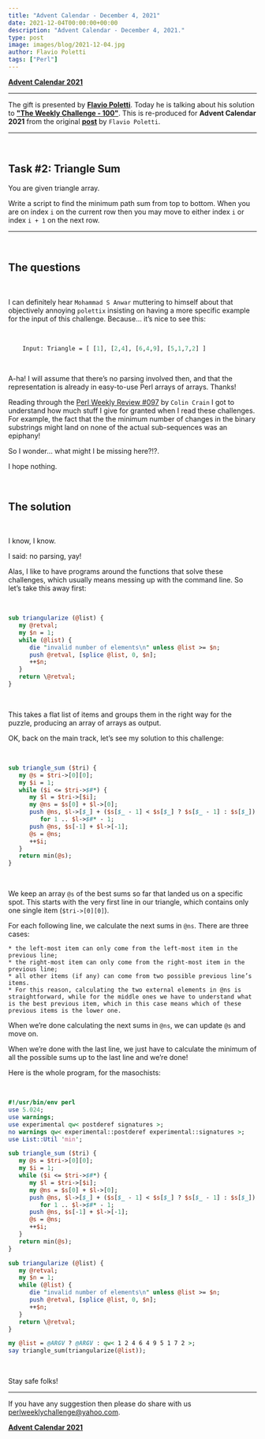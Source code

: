```yaml
---
title: "Advent Calendar - December 4, 2021"
date: 2021-12-04T00:00:00+00:00
description: "Advent Calendar - December 4, 2021."
type: post
image: images/blog/2021-12-04.jpg
author: Flavio Poletti
tags: ["Perl"]
---
```


[**Advent Calendar 2021**](/blog/advent-calendar-2021)
***

The gift is presented by [**Flavio Poletti**](/blog/meet-the-champion-2021-07). Today he is talking about his solution to [**"The Weekly Challenge - 100"**](/blog/perl-weekly-challenge-100). This is re-produced for **Advent Calendar 2021** from the original [**post**](https://github.polettix.it/ETOOBUSY/2021/02/18/pwc100-triangle-sum/) by `Flavio Poletti`.

***

<br>

## Task #2: Triangle Sum

You are given triangle array.

Write a script to find the minimum path sum from top to bottom. When you are on index `i` on the current row then you may move to either index `i` or index  `i + 1` on the next row.

***

<br>

## The questions

<br>

I can definitely hear `Mohammad S Anwar` muttering to himself about that objectively annoying `polettix` insisting on having a more specific example for the input of this challenge. Because… it’s nice to see this:

<br>

```perl
    Input: Triangle = [ [1], [2,4], [6,4,9], [5,1,7,2] ]
```

<br>

A-ha! I will assume that there’s no parsing involved then, and that the representation is already in easy-to-use Perl arrays of arrays. Thanks!

Reading through the [Perl Weekly Review #097](/blog/review-challenge-097) by `Colin Crain` I got to understand how much stuff I give for granted when I read these challenges. For example, the fact that the the minimum number of changes in the binary substrings might land on none of the actual sub-sequences was an epiphany!

So I wonder… what might I be missing here?!?.

I hope nothing.

<br>

## The solution

<br>

I know, I know.

I said: no parsing, yay!

Alas, I like to have programs around the functions that solve these challenges, which usually means messing up with the command line. So let’s take this away first:

<br>

```perl
sub triangularize (@list) {
   my @retval;
   my $n = 1;
   while (@list) {
      die "invalid number of elements\n" unless @list >= $n;
      push @retval, [splice @list, 0, $n];
      ++$n;
   }
   return \@retval;
}
```

<br>

This takes a flat list of items and groups them in the right way for the puzzle, producing an array of arrays as output.

OK, back on the main track, let’s see my solution to this challenge:

<br>

```perl
sub triangle_sum ($tri) {
   my @s = $tri->[0][0];
   my $i = 1;
   while ($i <= $tri->$#*) {
      my $l = $tri->[$i];
      my @ns = $s[0] + $l->[0];
      push @ns, $l->[$_] + ($s[$_ - 1] < $s[$_] ? $s[$_ - 1] : $s[$_])
         for 1 .. $l->$#* - 1;
      push @ns, $s[-1] + $l->[-1];
      @s = @ns;
      ++$i;
   }
   return min(@s);
}
```

<br>

We keep an array `@s` of the best sums so far that landed us on a specific spot. This starts with the very first line in our triangle, which contains only one single item (`$tri->[0][0]`).

For each following line, we calculate the next sums in `@ns`. There are three cases:

    * the left-most item can only come from the left-most item in the previous line;
    * the right-most item can only come from the right-most item in the previous line;
    * all other items (if any) can come from two possible previous line’s items.
    * For this reason, calculating the two external elements in @ns is straightforward, while for the middle ones we have to understand what is the best previous item, which in this case means which of these previous items is the lower one.


When we’re done calculating the next sums in `@ns`, we can update `@s` and move on.

When we’re done with the last line, we just have to calculate the minimum of all the possible sums up to the last line and we’re done!

Here is the whole program, for the masochists:

<br>

```perl
#!/usr/bin/env perl
use 5.024;
use warnings;
use experimental qw< postderef signatures >;
no warnings qw< experimental::postderef experimental::signatures >;
use List::Util 'min';

sub triangle_sum ($tri) {
   my @s = $tri->[0][0];
   my $i = 1;
   while ($i <= $tri->$#*) {
      my $l = $tri->[$i];
      my @ns = $s[0] + $l->[0];
      push @ns, $l->[$_] + ($s[$_ - 1] < $s[$_] ? $s[$_ - 1] : $s[$_])
         for 1 .. $l->$#* - 1;
      push @ns, $s[-1] + $l->[-1];
      @s = @ns;
      ++$i;
   }
   return min(@s);
}

sub triangularize (@list) {
   my @retval;
   my $n = 1;
   while (@list) {
      die "invalid number of elements\n" unless @list >= $n;
      push @retval, [splice @list, 0, $n];
      ++$n;
   }
   return \@retval;
}

my @list = @ARGV ? @ARGV : qw< 1 2 4 6 4 9 5 1 7 2 >;
say triangle_sum(triangularize(@list));
```

<br>

Stay safe folks!

***
If you have any suggestion then please do share with us <perlweeklychallenge@yahoo.com>.

[**Advent Calendar 2021**](/blog/advent-calendar-2021)
